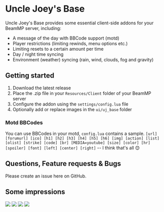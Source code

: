# Uncle Joey's Base
Uncle Joey's Base provides some essential client-side addons for your BeamMP server, including:
- A message of the day with BBCode support (motd)
- Player restrictions (limiting rewinds, menu options etc.)
- Limiting resets to a certain amount per time
- Day / night time syncing
- Environment (weather) syncing (rain, wind, clouds, fog and gravity)

## Getting started
1. Download the latest release
2. Place the .zip file in your `Resources/Client` folder of your BeamMP server
3. Configure the addon using the `settings/config.lua` file
4. Optionally add or replace images in the `ui/uj_base` folder

### Motd BBCodes
You can use BBCodes in your motd, `config.lua` contains a sample.
`[url] [forumurl] [ico] [h1] [h2] [h3] [h4] [h5] [h6] [img] [action] [list] [olist] [strike] [code] [br] [MEDIA=youtube] [size] [color] [hr] [spoiler] [font] [left] [center] [right]` -- I think that's all 😊


## Questions, Feature requests & Bugs
Please create an issue here on GitHub.

## Some impressions
![](https://i.imgur.com/ZcNJnBb.png)
![](https://i.imgur.com/mK7uD2s.jpg)
![](https://i.imgur.com/dUdR08Z.png)
![](https://i.imgur.com/V4BJWA2.png)
